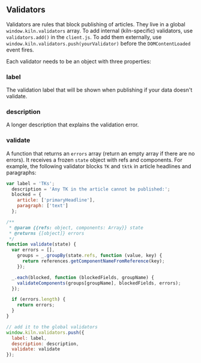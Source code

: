 ## Validators

Validators are rules that block publishing of articles. They live in a global `window.kiln.validators` array. To add internal (kiln-specific) validators, use `validators.add()` in the `client.js`. To add them externally, use `window.kiln.validators.push(yourValidator)` before the `DOMContentLoaded` event fires.

Each validator needs to be an object with three properties:

### label

The validation label that will be shown when publishing if your data doesn't validate.

### description

A longer description that explains the validation error.

### validate

A function that returns an `errors` array (return an empty array if there are no errors). It receives a frozen `state` object with refs and components. For example, the following validator blocks `TK` and `tktk` in article headlines and paragraphs:

```js
var label = 'TKs';
  description = 'Any TK in the article cannot be published:';
  blocked = {
    article: ['primaryHeadline'],
    paragraph: ['text']
  };

/**
 * @param {{refs: object, components: Array}} state
 * @returns {[object]} errors
 */
function validate(state) {
  var errors = [],
    groups = _.groupBy(state.refs, function (value, key) {
      return references.getComponentNameFromReference(key);
    });

  _.each(blocked, function (blockedFields, groupName) {
    validateComponents(groups[groupName], blockedFields, errors);
  });

  if (errors.length) {
    return errors;
  }
}

// add it to the global validators
window.kiln.validators.push({
  label: label,
  description: description,
  validate: validate
});
```
